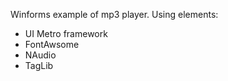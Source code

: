 Winforms example of mp3 player.
Using elements:
- UI Metro framework
- FontAwsome
- NAudio
- TagLib
